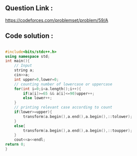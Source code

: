 ## Question Link :

https://codeforces.com/problemset/problem/59/A

## Code solution :

```cpp

#include<bits/stdc++.h>
using namespace std;
int main(){
    // Input
    string a;
    cin>>a;
    int upper=0,lower=0;
    // counting number of lowercase or uppercase
    for(int i=0;i<a.length();i++){
        if(a[i]>=65 && a[i]<=90)upper++;
        else lower++;
    }
    // printing relevant case according to count
    if(lower>=upper){
        transform(a.begin(),a.end(),a.begin(),::tolower);
    }
    else{
        transform(a.begin(),a.end(),a.begin(),::toupper);
    }
    cout<<a<<endl;
return 0;
}

```